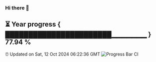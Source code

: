 ### Hi there 👋
⏳ Year progress { ███████████████████████▁▁▁▁▁▁▁ } 77.94 %
---
⏰ Updated on Sat, 12 Oct 2024 06:22:36 GMT
![Progress Bar CI](https://github.com/liununu/liununu/workflows/Progress%20Bar%20CI/badge.svg)
